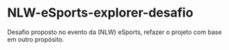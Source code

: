 # NLW-eSports-explorer-desafio
Desafio proposto no evento da (NLW) eSports, refazer o projeto com base em outro propósito.
